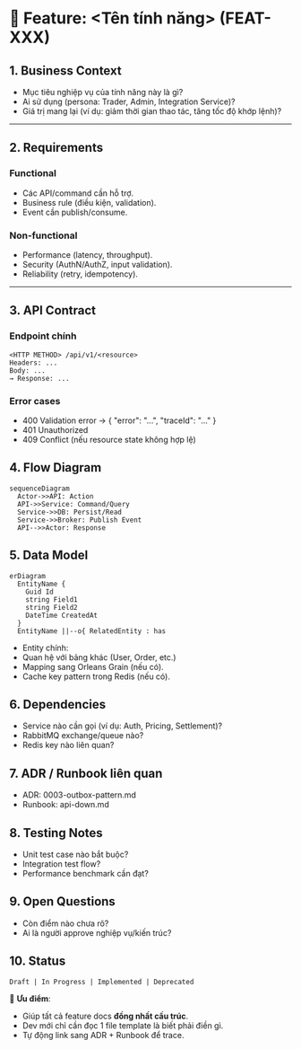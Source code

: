 # 📝 Feature: <Tên tính năng> (FEAT-XXX)

## 1. Business Context
- Mục tiêu nghiệp vụ của tính năng này là gì?  
- Ai sử dụng (persona: Trader, Admin, Integration Service)?  
- Giá trị mang lại (ví dụ: giảm thời gian thao tác, tăng tốc độ khớp lệnh)?  

---

## 2. Requirements
### Functional
- Các API/command cần hỗ trợ.  
- Business rule (điều kiện, validation).  
- Event cần publish/consume.  

### Non-functional
- Performance (latency, throughput).  
- Security (AuthN/AuthZ, input validation).  
- Reliability (retry, idempotency).  

---

## 3. API Contract
### Endpoint chính
```http
<HTTP METHOD> /api/v1/<resource>
Headers: ...
Body: ...
→ Response: ...
```
### Error cases
- 400 Validation error → { "error": "...", "traceId": "..." }
- 401 Unauthorized
- 409 Conflict (nếu resource state không hợp lệ)

## 4. Flow Diagram
```mermaid
sequenceDiagram
  Actor->>API: Action
  API->>Service: Command/Query
  Service->>DB: Persist/Read
  Service->>Broker: Publish Event
  API-->>Actor: Response
```
## 5. Data Model
```mermaid
erDiagram
  EntityName {
    Guid Id
    string Field1
    string Field2
    DateTime CreatedAt
  }
  EntityName ||--o{ RelatedEntity : has
```
- Entity chính:
- Quan hệ với bảng khác (User, Order, etc.)
- Mapping sang Orleans Grain (nếu có).
- Cache key pattern trong Redis (nếu có).
## 6. Dependencies
- Service nào cần gọi (ví dụ: Auth, Pricing, Settlement)?
- RabbitMQ exchange/queue nào?
- Redis key nào liên quan?
## 7. ADR / Runbook liên quan
- ADR: 0003-outbox-pattern.md
- Runbook: api-down.md
## 8. Testing Notes
- Unit test case nào bắt buộc?
- Integration test flow?
- Performance benchmark cần đạt?
## 9. Open Questions
- Còn điểm nào chưa rõ?
- Ai là người approve nghiệp vụ/kiến trúc?
## 10. Status
```
Draft | In Progress | Implemented | Deprecated
```

📌 **Ưu điểm**:  
- Giúp tất cả feature docs **đồng nhất cấu trúc**.  
- Dev mới chỉ cần đọc 1 file template là biết phải điền gì.  
- Tự động link sang ADR + Runbook để trace.  

